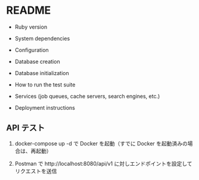 # README

* Ruby version

* System dependencies

* Configuration

* Database creation

* Database initialization

* How to run the test suite

* Services (job queues, cache servers, search engines, etc.)

* Deployment instructions


## API テスト

1. docker-compose up -d で Docker を起動（すでに Docker を起動済みの場合は、再起動）

2. Postman で http://localhost:8080/api/v1 に対しエンドポイントを設定してリクエストを送信